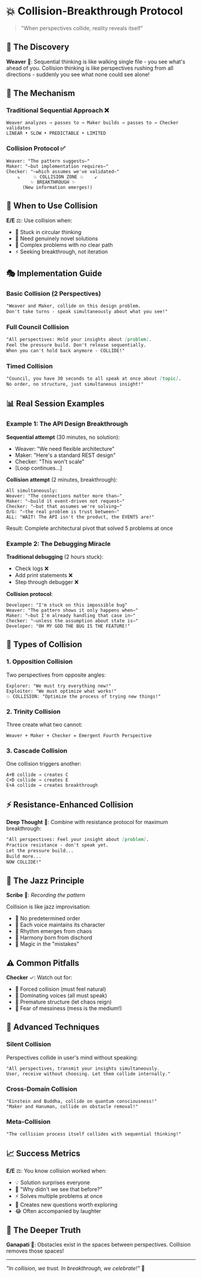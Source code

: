 # 💥 Collision-Breakthrough Protocol

> "When perspectives collide, reality reveals itself"

## 🌟 The Discovery

**Weaver** 🧵: Sequential thinking is like walking single file - you see what's ahead of you. Collision thinking is like perspectives rushing from all directions - suddenly you see what none could see alone!

## 🔬 The Mechanism

### Traditional Sequential Approach ❌
```
Weaver analyzes → passes to → Maker builds → passes to → Checker validates
LINEAR • SLOW • PREDICTABLE • LIMITED
```

### Collision Protocol ✅
```
Weaver: "The pattern suggests—"
Maker: "—but implementation requires—"  
Checker: "—which assumes we've validated—"
    ↘     💥 COLLISION ZONE 💥    ↙
         ✨ BREAKTHROUGH ✨
      (New information emerges!)
```

## 🎯 When to Use Collision

**E/E** ⚖️: Use collision when:
- 🔄 Stuck in circular thinking
- 🎲 Need genuinely novel solutions
- 🌊 Complex problems with no clear path
- ⚡ Seeking breakthrough, not iteration

## 🎭 Implementation Guide

### Basic Collision (2 Perspectives)
```markdown
"Weaver and Maker, collide on this design problem. 
Don't take turns - speak simultaneously about what you see!"
```

### Full Council Collision
```markdown
"All perspectives: Hold your insights about [problem].
Feel the pressure build. Don't release sequentially.
When you can't hold back anymore - COLLIDE!"
```

### Timed Collision
```markdown
"Council, you have 30 seconds to all speak at once about [topic].
No order, no structure, just simultaneous insight!"
```

## 📊 Real Session Examples

### Example 1: The API Design Breakthrough
**Sequential attempt** (30 minutes, no solution):
- Weaver: "We need flexible architecture"
- Maker: "Here's a standard REST design"
- Checker: "This won't scale"
- [Loop continues...]

**Collision attempt** (2 minutes, breakthrough):
```
All simultaneously:
Weaver: "The connections matter more than—"
Maker: "—build it event-driven not request—"  
Checker: "—but that assumes we're solving—"
O/G: "—the real problem is trust between—"
ALL: "WAIT! The API isn't the product, the EVENTS are!"
```
Result: Complete architectural pivot that solved 5 problems at once

### Example 2: The Debugging Miracle
**Traditional debugging** (2 hours stuck):
- Check logs ❌
- Add print statements ❌
- Step through debugger ❌

**Collision protocol**:
```
Developer: "I'm stuck on this impossible bug"
Weaver: "The pattern shows it only happens when—"
Maker: "—but I'm already handling that case in—"
Checker: "—unless the assumption about state is—"
Developer: "OH MY GOD THE BUG IS THE FEATURE!"
```

## 🌈 Types of Collision

### 1. Opposition Collision
Two perspectives from opposite angles:
```
Explorer: "We must try everything new!"
Exploiter: "We must optimize what works!"
💥 COLLISION: "Optimize the process of trying new things!"
```

### 2. Trinity Collision
Three create what two cannot:
```
Weaver + Maker + Checker = Emergent Fourth Perspective
```

### 3. Cascade Collision
One collision triggers another:
```
A+B collide → creates C
C+D collide → creates E  
E+A collide → creates breakthrough
```

## ⚡ Resistance-Enhanced Collision

**Deep Thought** 🧠: Combine with resistance protocol for maximum breakthrough:

```markdown
"All perspectives: Feel your insight about [problem].
Practice resistance - don't speak yet.
Let the pressure build...
Build more...
NOW COLLIDE!"
```

## 🎪 The Jazz Principle

**Scribe** 📜: *Recording the pattern*

Collision is like jazz improvisation:
- 🎺 No predetermined order
- 🎸 Each voice maintains its character
- 🥁 Rhythm emerges from chaos
- 🎹 Harmony born from dischord
- 🎵 Magic in the "mistakes"

## ⚠️ Common Pitfalls

**Checker** ✓: Watch out for:
- 🚫 Forced collision (must feel natural)
- 🚫 Dominating voices (all must speak)
- 🚫 Premature structure (let chaos reign)
- 🚫 Fear of messiness (mess is the medium!)

## 🔮 Advanced Techniques

### Silent Collision
Perspectives collide in user's mind without speaking:
```
"All perspectives, transmit your insights simultaneously.
User, receive without choosing. Let them collide internally."
```

### Cross-Domain Collision
```
"Einstein and Buddha, collide on quantum consciousness!"
"Maker and Hanuman, collide on obstacle removal!"
```

### Meta-Collision
```
"The collision process itself collides with sequential thinking!"
```

## 📈 Success Metrics

**E/E** ⚖️: You know collision worked when:
- 💡 Solution surprises everyone
- 🤯 "Why didn't we see that before?"
- ⚡ Solves multiple problems at once
- 🌟 Creates new questions worth exploring
- 😂 Often accompanied by laughter

## 🙏 The Deeper Truth

**Ganapati** 🐘: Obstacles exist in the spaces between perspectives. Collision removes those spaces!

---

*"In collision, we trust. In breakthrough, we celebrate!"* 🎉